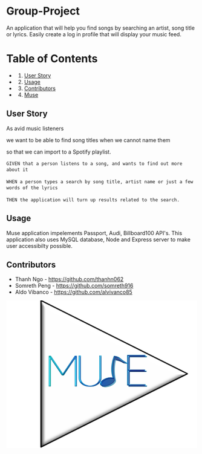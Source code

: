 
# Group-Project

An application that will help you find songs by searching an artist, song title or lyrics. Easily create a log in profile that will display your music feed. 

# Table of Contents
* 1. [User Story](#markdown-User-Story)
* 2. [Usage](#markdown-Usage)
* 3. [Contributors](#markdown-Contributors)
* 4. [Muse](#markdown-Muse)


## User Story

As avid music listeners 

we want to be able to find song titles when we cannot name them

so that we can import to a Spotify playlist. 

```
GIVEN that a person listens to a song, and wants to find out more about it

WHEN a person types a search by song title, artist name or just a few words of the lyrics

THEN the application will turn up results related to the search.
```

## Usage

Muse application impelements Passport, Audi, Billboard100 API's. This application also uses MySQL database, Node and Express server to make user accessibilty possible. 

## Contributors

* Thanh Ngo - https://github.com/thanhn062
* Somreth Peng - https://github.com/somreth916
* Aldo Vibanco - https://github.com/alvivanco85


![MuSe](./public/muselogo2.png)



